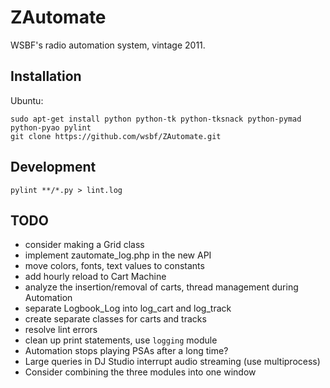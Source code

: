 ZAutomate
=========

WSBF's radio automation system, vintage 2011.

## Installation

Ubuntu:
```
sudo apt-get install python python-tk python-tksnack python-pymad python-pyao pylint
git clone https://github.com/wsbf/ZAutomate.git
```

## Development

```
pylint **/*.py > lint.log
```

## TODO

- consider making a Grid class
- implement zautomate_log.php in the new API
- move colors, fonts, text values to constants
- add hourly reload to Cart Machine
- analyze the insertion/removal of carts, thread management during Automation
- separate Logbook_Log into log_cart and log_track
- create separate classes for carts and tracks
- resolve lint errors
- clean up print statements, use `logging` module
- Automation stops playing PSAs after a long time?
- Large queries in DJ Studio interrupt audio streaming (use multiprocess)
- Consider combining the three modules into one window
